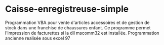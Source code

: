 # Caisse-enregistreuse-simple
Programmation VBA pour vente d'articles accessoires et de gestion de stock dans une franchise de chaussures enfant.
Ce programme permet l'impression de facturettes si la dll mscomm32 est installée.
Programmation ancienne realisée sous excel 97
